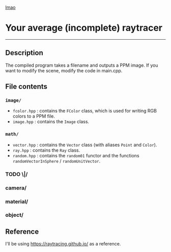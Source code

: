 [lmao](/image/)
# Your average (incomplete) raytracer
---
## Description
The compiled program takes a filename and outputs a PPM image. If you want to modify the scene, modify the code in main.cpp.
## File contents
### `image/`
* `fcolor.hpp`     : contains the `FColor` class, which is used for writing RGB colors to a PPM file.
* `image.hpp`      : contains the `Image` class.
### `math/`
* `vector.hpp`     : contains the `Vector` class (with aliases `Point` and `Color`).
* `ray.hpp`        : contains the `Ray` class.
* `random.hpp`     : contains the `random01` functor and the functions `randomVectorInSphere` / `randomUnitVector`.
### TODO \\|/
### camera/
### material/
### object/
## Reference
I'll be using https://raytracing.github.io/ as a reference.
